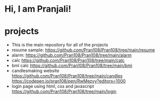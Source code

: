 # Hi, I am Pranjali!
# projects
- This is the main repository for all of the projects
- resume sample: https://github.com/Pran108/Pran108/tree/main/resume
- alarm: https://github.com/Pran108/Pran108/tree/main/alarm
- calc https://github.com/Pran108/Pran108/tree/main/calc
- bml calc https://github.com/Pran108/Pran108/tree/main/bmi
- candlesmaking website https://github.com/Pran108/Pran108/tree/main/candles    https://codepen.io/pran108/pen/RwMezvy?editors=1000
- login page using html, css and javascript https://github.com/Pran108/Pran108/tree/main/login
